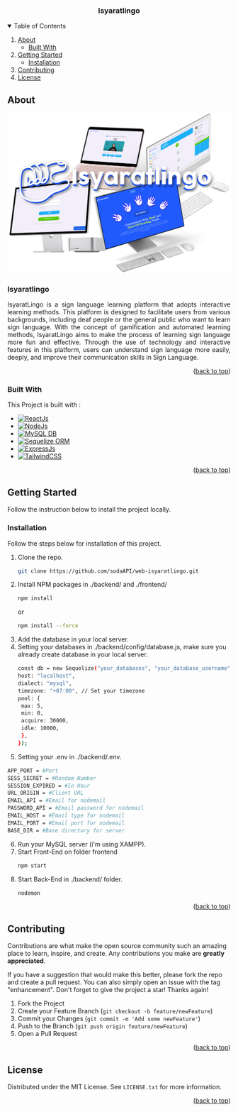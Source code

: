 <a name="readme-top"></a>

  <h3 align="center">Isyaratlingo</h3>

<!-- TABLE OF CONTENTS -->
<details open>
  <summary>Table of Contents</summary>
  <ol>
    <li>
      <a href="#about">About</a>
      <ul>
        <li><a href="#built-with">Built With</a></li>
      </ul>
    </li>
    <li>
      <a href="#getting-started">Getting Started</a>
      <ul>
        <li><a href="#installation">Installation</a></li>
      </ul>
    </li>
    <li><a href="#contributing">Contributing</a></li>
    <li><a href="#license">License</a></li>
  </ol>
</details>

<!-- ABOUT THE PROJECT -->
## About

![Isyaratlingo Photo][isyaratlingo-photo]

<div>
<h3>Isyaratlingo</h3>
<p align="justify">IsyaratLingo is a sign language learning platform that adopts interactive learning methods. This platform is designed to facilitate users from various backgrounds, including deaf people or the general public who want to learn sign language. With the concept of gamification and automated learning methods, IsyaratLingo aims to make the process of learning sign language more fun and effective. Through the use of technology and interactive features in this platform, users can understand sign language more easily, deeply, and improve their communication skills in Sign Language.</p>
</div>

<p align="right">(<a href="#readme-top">back to top</a>)</p>

### Built With

This Project is built with :

* [![ReactJs][React.js]][React-url]
* [![NodeJs][Node.js]][Nodejs-url]
* [![MySQL DB][MySQL]][MySQL-url]
* [![Sequelize ORM][Sequelize]][Sequelize-url]
* [![ExpressJs][Expressjs]][Express-url]
* [![TailwindCSS][TailwindCSS]][TailwindCSS-url]

<p align="right">(<a href="#readme-top">back to top</a>)</p>

<!-- GETTING STARTED -->
## Getting Started

Follow the instruction below to install the project locally.

### Installation

Follow the steps below for installation of this project.

1. Clone the repo.
   ```sh
   git clone https://github.com/sodaAPI/web-isyaratlingo.git
   ```
2. Install NPM packages in ./backend/ and ./frontend/
   ```sh
   npm install
   ```
   or
   ```sh
   npm install --force
   ```
3. Add the database in your local server.
4. Setting your databases in ./backend/config/database.js, make sure you already create database in your local server.
   ```sh
   const db = new Sequelize("your_databases", "your_database_username", "your_database_password", {
   host: "localhost",
   dialect: "mysql",
   timezone: "+07:00", // Set your timezone
   pool: {
    max: 5,
    min: 0,
    acquire: 30000,
    idle: 10000,
    },
   });
   ```
5. Setting your .env in ./backend/.env.
  ```sh
  APP_PORT = #Port
  SESS_SECRET = #Random Number
  SESSION_EXPIRED = #In Hour
  URL_ORIGIN = #Client URL
  EMAIL_API = #Email for nodemail
  PASSWORD_API = #Email password for nodemail
  EMAIL_HOST = #Email type for nodemail
  EMAIL_PORT = #Email port for nodemail
  BASE_DIR = #Base directory for server
  ```
6. Run your MySQL server (i'm using XAMPP).
7. Start Front-End on folder frontend
   ```js
   npm start
   ```
8. Start Back-End in ./backend/ folder.
   ```js
   nodemon
   ```
   
<p align="right">(<a href="#readme-top">back to top</a>)</p>

<!-- CONTRIBUTING -->
## Contributing

Contributions are what make the open source community such an amazing place to learn, inspire, and create. Any contributions you make are **greatly appreciated**.

If you have a suggestion that would make this better, please fork the repo and create a pull request. You can also simply open an issue with the tag "enhancement".
Don't forget to give the project a star! Thanks again!

1. Fork the Project
2. Create your Feature Branch (`git checkout -b feature/newFeature`)
3. Commit your Changes (`git commit -m 'Add some newFeature'`)
4. Push to the Branch (`git push origin feature/newFeature`)
5. Open a Pull Request

<p align="right">(<a href="#readme-top">back to top</a>)</p>

<!-- LICENSE -->
## License

Distributed under the MIT License. See `LICENSE.txt` for more information.

<p align="right">(<a href="#readme-top">back to top</a>)</p>

<!-- MARKDOWN LINKS & IMAGES -->
<!-- https://www.markdownguide.org/basic-syntax/#reference-style-links -->
[isyaratlingo-photo]: /frontend/src/images/isyaratlingo_photo.png
[React.js]: https://img.shields.io/badge/React_Js-20232A?style=for-the-badge&logo=react&logoColor=61DAFB
[TailwindCSS]: https://img.shields.io/badge/TailwindCSS-20232A?style=for-the-badge&logo=TailwindCSS&logoColor=06B6D4
[Node.js]: https://img.shields.io/badge/Node_Js-20232A?style=for-the-badge&logo=node.js&logoColor=339933
[MySQL]: https://img.shields.io/badge/MySQL-20232A?style=for-the-badge&logo=mysql&logoColor=4479A1
[Sequelize]: https://img.shields.io/badge/Sequelize-20232A?style=for-the-badge&logo=sequelize&logoColor=52B0E7
[Expressjs]: https://img.shields.io/badge/Express_Js-20232A?style=for-the-badge&logo=express&logoColor=000000
[TailwindCSS-url]: https://tailwindcss.com/
[Express-url]: https://expressjs.com/
[Sequelize-url]: https://sequelize.org/
[MySQL-url]: https://www.mysql.com/
[Nodejs-url]: https://nodejs.org/en/
[React-url]: https://reactjs.org/
[Demo-url]: https://e-report.netlify.app/
